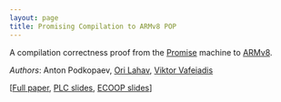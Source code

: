 ```yaml
---
layout: page
title: Promising Compilation to ARMv8 POP
---
```

A compilation correctness proof from the [Promise](http://sf.snu.ac.kr/promise-concurrency/) machine to
[ARMv8](http://www.cl.cam.ac.uk/~sf502/popl16/index.html).

_Authors_: Anton Podkopaev, [Ori Lahav](https://people.mpi-sws.org/~orilahav/), [Viktor Vafeiadis](https://people.mpi-sws.org/~viktor/)

[[Full paper](https://drive.google.com/file/d/0B3UPtzTx9FB1eVdDMl9wVVgyUzA/view?usp=sharing),
 [PLC slides](https://drive.google.com/open?id=0B3UPtzTx9FB1bVc4UC1SaHhmQ2s),
 [ECOOP slides](https://drive.google.com/open?id=0B3UPtzTx9FB1SW1EMGt4aFAtcGc)]
